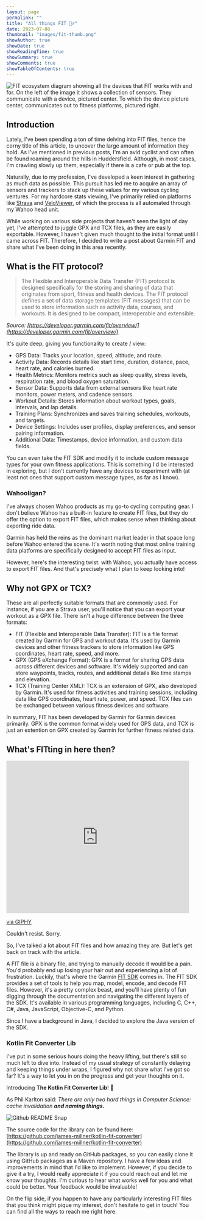 ```yaml
---
layout: page
permalink: ""
title: "All things FIT 🚴‍♂️"
date: 2023-07-08
thumbnail: "images/fit-thumb.png"
showAuthor: true
showDate: true
showReadingTime: true
showSummary: true
showComments: true
showTableOfContents: true
---
```


![FIT ecosystem diagram showing all the devices that FIT works with and for. On the left of the image it shows a collection of sensors. They communicate with a device, pictured center. To which the device picture center, communicates out to fitness platforms, pictured right. ](images/fit-eco-system.png)

## Introduction

Lately, I've been spending a ton of time delving into FIT files, hence the corny title of this article, to uncover the large amount of information they hold. As I've mentioned in previous posts, I'm an avid cyclist and can often be found roaming around the hills in Huddersfield. Although, in most cases, I'm crawling slowly up them, especially if there is a cafe or pub at the top.

Naturally, due to my profession, I've developed a keen interest in gathering as much data as possible. This pursuit has led me to acquire an array of sensors and trackers to stack up these values for my various cycling ventures. For my hardcore stats viewing, I've primarily relied on platforms like [Strava](https://strava.com/) and [VeloViewer](https://veloviewer.com/), of which the process is all automated through my Wahoo head unit.

While working on various side projects that haven't seen the light of day yet, I've attempted to juggle GPX and TCX files, as they are easily exportable. However, I haven't given much thought to the initial format until I came across FIT. Therefore, I decided to write a post about Garmin FIT and share what I've been doing in this area recently.

## What is the FIT protocol?

> The Flexible and Interoperable Data Transfer (FIT) protocol is designed specifically for the storing and sharing of data that originates from sport, fitness and health devices. The FIT protocol defines a set of data storage templates (FIT messages) that can be used to store information such as activity data, courses, and workouts. It is designed to be compact, interoperable and extensible.

_Source: [https://developer.garmin.com/fit/overview/](https://developer.garmin.com/fit/overview/)_

It's quite deep, giving you functionality to create / view:

* GPS Data: Tracks your location, speed, altitude, and route.
* Activity Data: Records details like start time, duration, distance, pace, heart rate, and calories burned.
* Health Metrics: Monitors metrics such as sleep quality, stress levels, respiration rate, and blood oxygen saturation.
* Sensor Data: Supports data from external sensors like heart rate monitors, power meters, and cadence sensors.
* Workout Details: Stores information about workout types, goals, intervals, and lap details.
* Training Plans: Synchronizes and saves training schedules, workouts, and targets.
* Device Settings: Includes user profiles, display preferences, and sensor pairing information.
* Additional Data: Timestamps, device information, and custom data fields.

You can even take the FIT SDK and modify it to include custom message types for your own fitness applications. This is something I'd be interested in exploring, but I don't currently have any devices to experiment with (at least not ones that support custom message types, as far as I know).

### Wahooligan?

I've always chosen Wahoo products as my go-to cycling computing gear. I don't believe Wahoo has a built-in feature to create FIT files, but they do offer the option to export FIT files, which makes sense when thinking about exporting ride data. 

Garmin has held the reins as the dominant market leader in that space long before Wahoo entered the scene. It's worth noting that most online training data platforms are specifically designed to accept FIT files as input.

However, here's the interesting twist: with Wahoo, you actually have access to export FIT files. And that's precisely what I plan to keep looking into!

## Why not GPX or TCX?

These are all perfectly suitable formats that are commonly used. For instance, if you are a Strava user, you'll notice that you can export your workout as a GPX file. There isn't a huge difference between the three formats:

* FIT (Flexible and Interoperable Data Transfer): FIT is a file format created by Garmin for GPS and workout data. It's used by Garmin devices and other fitness trackers to store information like GPS coordinates, heart rate, speed, and more.
* GPX (GPS eXchange Format): GPX is a format for sharing GPS data across different devices and software. It's widely supported and can store waypoints, tracks, routes, and additional details like time stamps and elevation.
* TCX (Training Center XML): TCX is an extension of GPX, also developed by Garmin. It's used for fitness activities and training sessions, including data like GPS coordinates, heart rate, power, and speed. TCX files can be exchanged between various fitness devices and software.

In summary, FIT has been developed by Garmin for Garmin devices primarily. GPX is the common format widely used for GPS data, and TCX is just an extention on GPX created by Garmin for further fitness related data.

## What's FITting in here then?

<iframe src="https://giphy.com/embed/cWvSvMEW6yGY6CGjWT" width="480" height="400" frameBorder="0" class="giphy-embed" allowFullScreen></iframe><p><a href="https://giphy.com/gifs/theoffice-episode-12-the-office-tv-cWvSvMEW6yGY6CGjWT">via GIPHY</a></p>

Couldn't resist. Sorry. 

So, I've talked a lot about FIT files and how amazing they are. But let's get back on track with the article.

A FIT file is a binary file, and trying to manually decode it would be a pain. You'd probably end up losing your hair out and experiencing a lot of frustration. Luckily, that's where the Garmin [FIT SDK](https://developer.garmin.com/fit/overview/) comes in. The FIT SDK provides a set of tools to help you map, model, encode, and decode FIT files. However, it's a pretty complex beast, and you'll have plenty of fun digging through the documentation and navigating the different layers of the SDK. It's available in various programming languages, including C, C++, C#, Java, JavaScript, Objective-C, and Python.

Since I have a background in Java, I decided to explore the Java version of the SDK.

### Kotlin Fit Converter Lib

I've put in some serious hours doing the heavy lifting, but there's still so much left to dive into. Instead of my usual strategy of constantly delaying and keeping things under wraps, I figured why not share what I've got so far? It's a way to let you in on the progress and get your thoughts on it.

Introducing <b>The Kotlin Fit Converter Lib</b>! :tada: 

As Phil Karlton said: _There are only two hard things in Computer Science: cache invalidation <b>and naming things.</b>_

![Github README Snap](images/alpha-readme.png "0.1.0-alpha README version")

The source code for the library can be found here: [https://github.com/james-millner/kotlin-fit-converter](https://github.com/james-millner/kotlin-fit-converter)

The library is up and ready on GitHub packages, so you can easily clone it using GitHub packages as a Maven repository. I have a few ideas and improvements in mind that I'd like to implement. However, if you decide to give it a try, I would really appreciate it if you could reach out and let me know your thoughts. I'm curious to hear what works well for you and what could be better. Your feedback would be invaluable!

On the flip side, if you happen to have any particularly interesting FIT files that you think might pique my interest, don't hesitate to get in touch! You can find all the ways to reach me right here. 